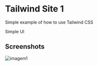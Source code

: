 # Tailwind Site 1

Simple example of how to use Tailwind CSS

Simple UI
## Screenshots

![imagem1](https://user-images.githubusercontent.com/33373038/196897586-a83a00a5-85eb-4aa1-a0f7-629c7a467fd9.png)
